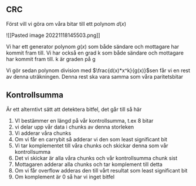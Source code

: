 ## CRC

Först vill vi göra om våra bitar till ett polynom $d(x)$

![[Pasted image 20221118145503.png]]

Vi har ett generator polynom $g(x)$ som både sändare och mottagare har kommit fram till. Vi har också en grad k som både sändare och mottagare har kommit fram till. k är graden på g

Vi gör sedan polynom division med $\frac{d(x)*x^k}{g(x)}$sen får vi en rest av denna uträkningen. Denna rest ska vara samma som våra paritetsbitar
## Kontrollsumma

Är ett alterntivt sätt att detektera bitfel, det går till så här

1.  VI bestämmer en längd på vår kontrollsumma, t.ex 8 bitar
2.  vi delar upp vår data i chunks av denna storleken
3.  Vi adderar våra chunks
4.  Om vi får en carrybit så adderar vi den som least significant bit
5.  Vi tar komplementet till våra chunks och skickar denna som vår kontrollsumma
6.  Det vi skickar är alla våra chunks och vår kontrollsumma chunk sist
7.  Mottagaren adderar alla chunks och tar komplement till detta
8.  Om vi får overflow adderas den till vårt resultat som least significant bit
9.  Om komplement är 0 så har vi inget bitfel